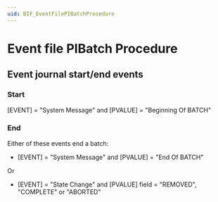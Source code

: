 ```yaml
---
uid: BIF_EventFilePIBatchProcedure
---
```


# Event file PIBatch Procedure

## Event journal start/end events

### Start

[EVENT] = "System Message" and [PVALUE] = "Beginning Of BATCH"

### End

Either of these events end a batch:

* [EVENT] = "System Message" and [PVALUE] = "End Of BATCH"

Or

* [EVENT] = "State Change" and [PVALUE] field = "REMOVED", "COMPLETE" or "ABORTED"
